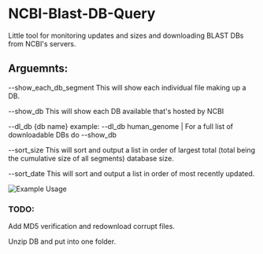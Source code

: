 # NCBI-Blast-DB-Query
Little tool for monitoring updates and sizes and downloading BLAST DBs from NCBI's servers.

## Arguemnts:
--show_each_db_segment This will show each individual file making up a DB.

--show_db This will show each DB available that's hosted by NCBI

--dl_db {db name} example: --dl_db human_genome | For a full list of downloadable DBs do --show_db

--sort_size This will sort and output a list in order of largest total (total being the cumulative size of all segments) database size.

--sort_date This will sort and output a list in order of most recently updated. 


![Example Usage](ncbiDBexample.gif)


### TODO:
Add MD5 verification and redownload corrupt files. 

Unzip DB and put into one folder.
